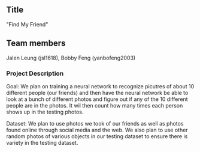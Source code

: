 ## Title
  "Find My Friend"
## Team members
  Jalen Leung (jsl1618), Bobby Feng (yanbofeng2003)
### Project Description
Goal: We plan on training a neural network to recognize picutres of about 10 different people (our friends) and then have the neural network be able to look at a bunch of different photos and figure out if any of the 10 different people are in the photos. It wil then count how many times each person shows up in the testing photos.

Dataset: We plan to use photos we took of our friends as well as photos found online through social media and the web. We also plan to use other random photos of various objects in our testing dataset to ensure there is variety in the testing dataset.
